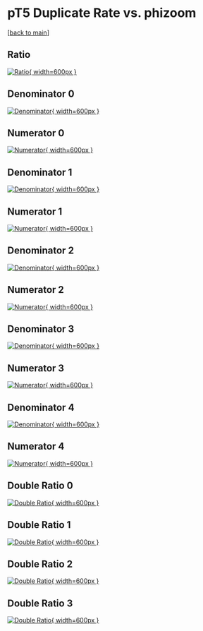 # pT5 Duplicate Rate vs. phizoom

[[back to main](./)]



## Ratio

[![Ratio](../mtv/var/pT5_duplrate_phizoom.png){ width=600px }](../mtv/var/pT5_duplrate_phizoom.pdf)

## Denominator 0

[![Denominator](../mtv/den/pT5_duplrate_phizoom_den0.png){ width=600px }](../mtv/den/pT5_duplrate_phizoom_den0.pdf)

## Numerator 0

[![Numerator](../mtv/num/pT5_duplrate_phizoom_num0.png){ width=600px }](../mtv/num/pT5_duplrate_phizoom_num0.pdf)

## Denominator 1

[![Denominator](../mtv/den/pT5_duplrate_phizoom_den1.png){ width=600px }](../mtv/den/pT5_duplrate_phizoom_den1.pdf)

## Numerator 1

[![Numerator](../mtv/num/pT5_duplrate_phizoom_num1.png){ width=600px }](../mtv/num/pT5_duplrate_phizoom_num1.pdf)

## Denominator 2

[![Denominator](../mtv/den/pT5_duplrate_phizoom_den2.png){ width=600px }](../mtv/den/pT5_duplrate_phizoom_den2.pdf)

## Numerator 2

[![Numerator](../mtv/num/pT5_duplrate_phizoom_num2.png){ width=600px }](../mtv/num/pT5_duplrate_phizoom_num2.pdf)

## Denominator 3

[![Denominator](../mtv/den/pT5_duplrate_phizoom_den3.png){ width=600px }](../mtv/den/pT5_duplrate_phizoom_den3.pdf)

## Numerator 3

[![Numerator](../mtv/num/pT5_duplrate_phizoom_num3.png){ width=600px }](../mtv/num/pT5_duplrate_phizoom_num3.pdf)

## Denominator 4

[![Denominator](../mtv/den/pT5_duplrate_phizoom_den4.png){ width=600px }](../mtv/den/pT5_duplrate_phizoom_den4.pdf)

## Numerator 4

[![Numerator](../mtv/num/pT5_duplrate_phizoom_num4.png){ width=600px }](../mtv/num/pT5_duplrate_phizoom_num4.pdf)

## Double Ratio 0

[![Double Ratio](../mtv/ratio/pT5_duplrate_phizoom_ratio0.png){ width=600px }](../mtv/ratio/pT5_duplrate_phizoom_ratio0.pdf)

## Double Ratio 1

[![Double Ratio](../mtv/ratio/pT5_duplrate_phizoom_ratio1.png){ width=600px }](../mtv/ratio/pT5_duplrate_phizoom_ratio1.pdf)

## Double Ratio 2

[![Double Ratio](../mtv/ratio/pT5_duplrate_phizoom_ratio2.png){ width=600px }](../mtv/ratio/pT5_duplrate_phizoom_ratio2.pdf)

## Double Ratio 3

[![Double Ratio](../mtv/ratio/pT5_duplrate_phizoom_ratio3.png){ width=600px }](../mtv/ratio/pT5_duplrate_phizoom_ratio3.pdf)

